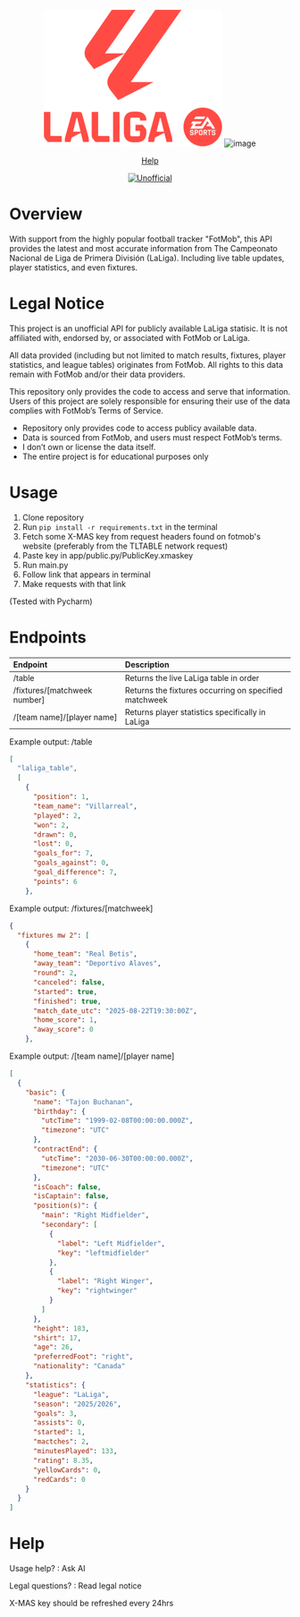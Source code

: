<div align="center">

[![Laliga](https://raw.githubusercontent.com/jaschrs/LaLigaAPI/refs/heads/master/.github/LaLiga_EA_Sports_2023_Vertical_Logo.svg.png)](#readme)
<img width="250" height="250" alt="image" src="https://github.com/user-attachments/assets/6102a70a-6910-459c-a663-cf842da51969" />

[Help](#help)

[![Unofficial](https://img.shields.io/badge/Unofficial%20API-Not%20affiliated%20with%20FotMob%20Or%20LaLiga-red?style=for-the-badge)](#legal-notice)
</div>

# Overview
With support from the highly popular football tracker "FotMob", this API provides the latest and most accurate information from The Campeonato Nacional de Liga de Primera División (LaLiga). Including live table updates, player statistics, and even fixtures. 

# Legal Notice
This project is an unofficial API for publicly available LaLiga statisic. It is not affiliated with, endorsed by, or associated with FotMob or LaLiga.

All data provided (including but not limited to match results, fixtures, player statistics, and league tables) originates from FotMob.
All rights to this data remain with FotMob and/or their data providers.

This repository only provides the code to access and serve that information. Users of this project are solely responsible for ensuring their use of the data complies with FotMob’s Terms of Service.

- Repository only provides code to access publicy available data.
- Data is sourced from FotMob, and users must respect FotMob’s terms.
- I don’t own or license the data itself.
- The entire project is for educational purposes only

# Usage
1. Clone repository
2. Run `pip install -r requirements.txt` in the terminal
3. Fetch some X-MAS key from request headers found on fotmob's website (preferably from the TLTABLE network request)
4. Paste key in app/public.py/PublicKey.xmaskey
5. Run main.py
6. Follow link that appears in terminal
7. Make requests with that link

(Tested with Pycharm)

# Endpoints

Endpoint|Description
:---|:---
/table|Returns the live LaLiga table in order
/fixtures/[matchweek number]|Returns the fixtures occurring on specified matchweek
/[team name]/[player name]|Returns player statistics specifically in LaLiga

Example output: /table

```json
[
  "laliga_table",
  [
    {
      "position": 1,
      "team_name": "Villarreal",
      "played": 2,
      "won": 2,
      "drawn": 0,
      "lost": 0,
      "goals_for": 7,
      "goals_against": 0,
      "goal_difference": 7,
      "points": 6
    },
```

Example output: /fixtures/[matchweek]

```json
{
  "fixtures mw 2": [
    {
      "home_team": "Real Betis",
      "away_team": "Deportivo Alaves",
      "round": 2,
      "canceled": false,
      "started": true,
      "finished": true,
      "match_date_utc": "2025-08-22T19:30:00Z",
      "home_score": 1,
      "away_score": 0
    },
```

Example output: /[team name]/[player name]
```json
[
  {
    "basic": {
      "name": "Tajon Buchanan",
      "birthday": {
        "utcTime": "1999-02-08T00:00:00.000Z",
        "timezone": "UTC"
      },
      "contractEnd": {
        "utcTime": "2030-06-30T00:00:00.000Z",
        "timezone": "UTC"
      },
      "isCoach": false,
      "isCaptain": false,
      "position(s)": {
        "main": "Right Midfielder",
        "secondary": [
          {
            "label": "Left Midfielder",
            "key": "leftmidfielder"
          },
          {
            "label": "Right Winger",
            "key": "rightwinger"
          }
        ]
      },
      "height": 183,
      "shirt": 17,
      "age": 26,
      "preferredFoot": "right",
      "nationality": "Canada"
    },
    "statistics": {
      "league": "LaLiga",
      "season": "2025/2026",
      "goals": 3,
      "assists": 0,
      "started": 1,
      "mactches": 2,
      "minutesPlayed": 133,
      "rating": 8.35,
      "yellowCards": 0,
      "redCards": 0
    }
  }
]
```

# Help
Usage help? : Ask AI

Legal questions? : Read legal notice

X-MAS key should be refreshed every 24hrs
